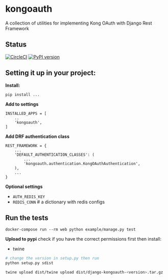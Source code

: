 # kongoauth
A collection of utilities for implementing Kong OAuth with Django Rest Framework


## Status

[![CircleCI](https://circleci.com/gh/SchoolOrchestration/kongoauth.svg?style=svg)](https://circleci.com/gh/SchoolOrchestration/kongoauth)
[![PyPI version](https://badge.fury.io/py/django-kongoauth.svg)](https://badge.fury.io/py/django-kongoauth)


## Setting it up in your project:

**Install:**

```
pip install ...
```

**Add to settings**

```
INSTALLED_APPS = [
    ..
    'kongoauth',
]
```

**Add DRF authentication class**

```
REST_FRAMEWORK = {
    ...
    'DEFAULT_AUTHENTICATION_CLASSES': (
        ...
        'kongoauth.authentication.KongOAuthAuthentication',
    ),
    ...
}
```

**Optional settings**

* `AUTH_REDIS_KEY`
* `REDIS_CONN` # a dictionary with redis configs

## Run the tests

```
docker-compose run --rm web python example/manage.py test
```

**Upload to pypi**
check if you have the correct permissions first then
install: 
- twine
```bash
# change the version in setup.py then run
python setup.py sdist

twine upload dist/twine upload dist/django-kongoauth-<version>.tar.gz 

```